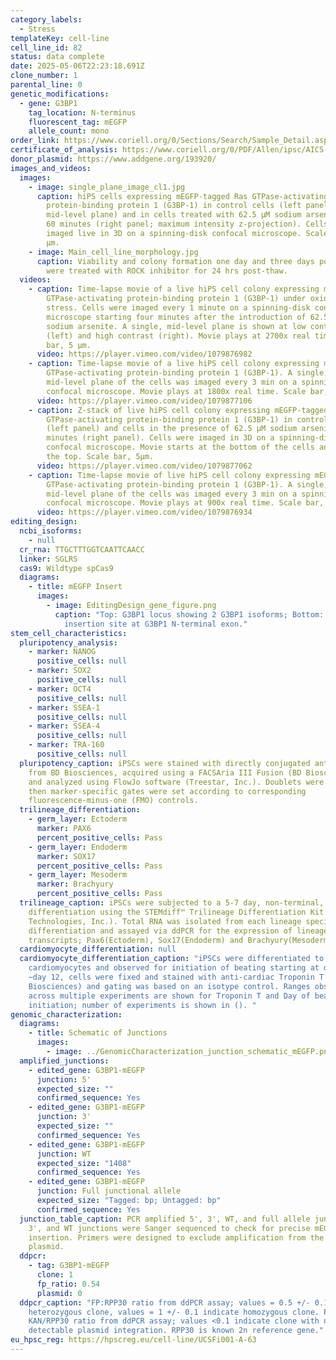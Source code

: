 ```yaml
---
category_labels:
  - Stress
templateKey: cell-line
cell_line_id: 82
status: data complete
date: 2025-05-06T22:23:18.691Z
clone_number: 1
parental_line: 0
genetic_modifications:
  - gene: G3BP1
    tag_location: N-terminus
    fluorescent_tag: mEGFP
    allele_count: mono
order_link: https://www.coriell.org/0/Sections/Search/Sample_Detail.aspx?Ref=AICS-0082-001&PgId=166
certificate_of_analysis: https://www.coriell.org/0/PDF/Allen/ipsc/AICS-0082-001_CofA.pdf
donor_plasmid: https://www.addgene.org/193920/
images_and_videos:
  images:
    - image: single_plane_image_cl1.jpg
      caption: hiPS cells expressing mEGFP-tagged Ras GTPase-activating
        protein-binding protein 1 (G3BP-1) in control cells (left panel; single
        mid-level plane) and in cells treated with 62.5 μM sodium arsenite for
        60 minutes (right panel; maximum intensity z-projection). Cells were
        imaged live in 3D on a spinning-disk confocal microscope. Scale bar, 5
        μm.
    - image: Main_cell_line_morphology.jpg
      caption: Viability and colony formation one day and three days post-thaw. Cells
        were treated with ROCK inhibitor for 24 hrs post-thaw.
  videos:
    - caption: Time-lapse movie of a live hiPS cell colony expressing mEGFP-tagged Ras
        GTPase-activating protein-binding protein 1 (G3BP-1) under oxidative
        stress. Cells were imaged every 1 minute on a spinning-disk confocal
        microscope starting four minutes after the introduction of 62.5 µM
        sodium arsenite. A single, mid-level plane is shown at low contrast
        (left) and high contrast (right). Movie plays at 2700x real time. Scale
        bar, 5 µm.
      video: https://player.vimeo.com/video/1079876982
    - caption: Time-lapse movie of a live hiPS cell colony expressing mEGFP-tagged Ras
        GTPase-activating protein-binding protein 1 (G3BP-1). A single,
        mid-level plane of the cells was imaged every 3 min on a spinning-disk
        confocal microscope. Movie plays at 1800x real time. Scale bar, 20 µm.
      video: https://player.vimeo.com/video/1079877106
    - caption: Z-stack of live hiPS cell colony expressing mEGFP-tagged Ras
        GTPase-activating protein-binding protein 1 (G3BP-1) in control cells
        (left panel) and cells in the presence of 62.5 µM sodium arsenite for 60
        minutes (right panel). Cells were imaged in 3D on a spinning-disk
        confocal microscope. Movie starts at the bottom of the cells and ends at
        the top. Scale bar, 5µm.
      video: https://player.vimeo.com/video/1079877062
    - caption: Time-lapse movie of live hiPS cell colony expressing mEGFP-tagged Ras
        GTPase-activating protein-binding protein 1 (G3BP-1). A single,
        mid-level plane of the cells was imaged every 3 min on a spinning-disk
        confocal microscope. Movie plays at 900x real time. Scale bar, 5 µm.
      video: https://player.vimeo.com/video/1079876934
editing_design:
  ncbi_isoforms:
    - null
  cr_rna: TTGCTTTGGTCAATTCAACC
  linker: SGLRS
  cas9: Wildtype spCas9
  diagrams:
    - title: mEGFP Insert
      images:
        - image: EditingDesign_gene_figure.png
          caption: "Top: G3BP1 locus showing 2 G3BP1 isoforms; Bottom: Zoom in on mEGFP
            insertion site at G3BP1 N-terminal exon."
stem_cell_characteristics:
  pluripotency_analysis:
    - marker: NANOG
      positive_cells: null
    - marker: SOX2
      positive_cells: null
    - marker: OCT4
      positive_cells: null
    - marker: SSEA-1
      positive_cells: null
    - marker: SSEA-4
      positive_cells: null
    - marker: TRA-160
      positive_cells: null
  pluripotency_caption: iPSCs were stained with directly conjugated antibodies
    from BD Biosciences, acquired using a FACSAria III Fusion (BD Biosciences),
    and analyzed using FlowJo software (Treestar, Inc.). Doublets were excluded,
    then marker-specific gates were set according to corresponding
    fluorescence-minus-one (FMO) controls.
  trilineage_differentiation:
    - germ_layer: Ectoderm
      marker: PAX6
      percent_positive_cells: Pass
    - germ_layer: Endoderm
      marker: SOX17
      percent_positive_cells: Pass
    - germ_layer: Mesoderm
      marker: Brachyury
      percent_positive_cells: Pass
  trilineage_caption: iPSCs were subjected to a 5-7 day, non-terminal, directed
    differentiation using the STEMdiff™ Trilineage Differentiation Kit (STEMCELL
    Technologies, Inc.). Total RNA was isolated from each lineage specific
    differentiation and assayed via ddPCR for the expression of lineage specific
    transcripts; Pax6(Ectoderm), Sox17(Endoderm) and Brachyury(Mesoderm).
  cardiomyocyte_differentiation: null
  cardiomyocyte_differentiation_caption: "iPSCs were differentiated to
    cardiomyocytes and observed for initiation of beating starting at day 6. At
    ~day 12, cells were fixed and stained with anti-cardiac Troponin T (BD
    Biosciences) and gating was based on an isotype control. Ranges observed
    across multiple experiments are shown for Troponin T and Day of beating
    initiation; number of experiments is shown in (). "
genomic_characterization:
  diagrams:
    - title: Schematic of Junctions
      images:
        - image: ../GenomicCharacterization_junction_schematic_mEGFP.png
  amplified_junctions:
    - edited_gene: G3BP1-mEGFP
      junction: 5'
      expected_size: ""
      confirmed_sequence: Yes
    - edited_gene: G3BP1-mEGFP
      junction: 3'
      expected_size: ""
      confirmed_sequence: Yes
    - edited_gene: G3BP1-mEGFP
      junction: WT
      expected_size: "1408"
      confirmed_sequence: Yes
    - edited_gene: G3BP1-mEGFP
      junction: Full junctional allele
      expected_size: "Tagged: bp; Untagged: bp"
      confirmed_sequence: Yes
  junction_table_caption: PCR amplified 5', 3', WT, and full allele junctions. 5',
    3', and WT junctions were Sanger sequenced to check for precise mEGFP
    insertion. Primers were designed to exclude amplification from the donor
    plasmid.
  ddpcr:
    - tag: G3BP1-mEGFP
      clone: 1
      fp_ratio: 0.54
      plasmid: 0
  ddpcr_caption: "FP:RPP30 ratio from ddPCR assay; values = 0.5 +/- 0.1 indicate
    heterozygous clone, values = 1 +/- 0.1 indicate homozygous clone. Plasmid:
    KAN/RPP30 ratio from ddPCR assay; values <0.1 indicate clone with no
    detectable plasmid integration. RPP30 is known 2n reference gene."
eu_hpsc_reg: https://hpscreg.eu/cell-line/UCSFi001-A-63
---
```

